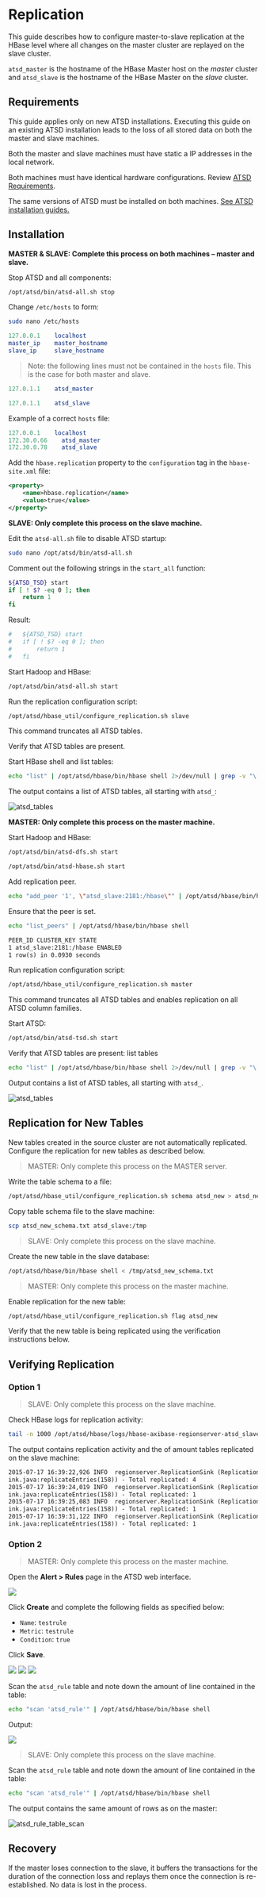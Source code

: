 # Replication

This guide describes how to configure master-to-slave replication at the HBase level where all changes on the master cluster are replayed on the slave cluster.

`atsd_master` is the hostname of the HBase Master host on the _master_ cluster and
`atsd_slave` is the hostname of the HBase Master on the _slave_ cluster.

## Requirements

This guide applies only on new ATSD installations.
Executing this guide on an existing ATSD installation leads to the
loss of all stored data on both the master and slave machines.

Both the master and slave machines must have static a IP addresses in the
local network.

Both machines must have identical hardware configurations. Review [ATSD
Requirements](../installation/requirements.md).

The same versions of ATSD must be installed on both machines. [See ATSD
installation
guides.](../installation/README.md "ATSD Install Guides")

## Installation

**MASTER & SLAVE: Complete this process on both machines
– master and slave.**

Stop ATSD and all components:

```sh
/opt/atsd/bin/atsd-all.sh stop
```

Change `/etc/hosts` to form:

```sh
sudo nano /etc/hosts
```

```elm
127.0.0.1    localhost
master_ip    master_hostname
slave_ip     slave_hostname
```

> Note: the following lines must not be contained in the `hosts` file.
This is the case for both master and slave.

```elm
127.0.1.1    atsd_master
```

```elm
127.0.1.1    atsd_slave
```

Example of a correct `hosts` file:

```elm
127.0.0.1    localhost
172.30.0.66    atsd_master
172.30.0.78    atsd_slave
```

Add the `hbase.replication` property to the `configuration` tag in the
`hbase-site.xml` file:

```xml
<property>
    <name>hbase.replication</name>
    <value>true</value>
</property>
```

**SLAVE: Only complete this process on the slave
machine.**

Edit the `atsd-all.sh` file to disable ATSD startup:

```sh
sudo nano /opt/atsd/bin/atsd-all.sh
```

Comment out the following strings in the `start_all` function:

```bash
${ATSD_TSD} start
if [ ! $? -eq 0 ]; then
    return 1
fi
```

Result:

```bash
#   ${ATSD_TSD} start
#   if [ ! $? -eq 0 ]; then
#       return 1
#   fi
```

Start Hadoop and HBase:

```sh
/opt/atsd/bin/atsd-all.sh start
```

Run the replication configuration script:

```sh
/opt/atsd/hbase_util/configure_replication.sh slave
```

This command truncates all ATSD tables.

Verify that ATSD tables are present.

Start HBase shell and list tables:

```sh
echo "list" | /opt/atsd/hbase/bin/hbase shell 2>/dev/null | grep -v "\["
```

The output contains a list of ATSD tables, all starting with `atsd_`:

![](./images/atsd_tables.png "atsd_tables")

**MASTER: Only complete this process on the
master machine.**

Start Hadoop and HBase:

```sh
/opt/atsd/bin/atsd-dfs.sh start
```

```sh
/opt/atsd/bin/atsd-hbase.sh start
```

Add replication peer.

```sh
echo "add_peer '1', \"atsd_slave:2181:/hbase\"" | /opt/atsd/hbase/bin/hbase shell
```

Ensure that the peer is set.

```sh
echo "list_peers" | /opt/atsd/hbase/bin/hbase shell
```

```txt
PEER_ID CLUSTER_KEY STATE
1 atsd_slave:2181:/hbase ENABLED
1 row(s) in 0.0930 seconds
```

Run replication configuration script:

```sh
/opt/atsd/hbase_util/configure_replication.sh master
```

This command truncates all ATSD tables and enables replication on all
ATSD column families.

Start ATSD:

```sh
/opt/atsd/bin/atsd-tsd.sh start
```

Verify that ATSD tables are present: list tables

```sh
echo "list" | /opt/atsd/hbase/bin/hbase shell 2>/dev/null | grep -v "\["
```

Output contains a list of ATSD tables, all starting with `atsd_`.

![](./images/atsd_tables.png "atsd_tables")

## Replication for New Tables

New tables created in the source cluster are not automatically replicated. Configure the replication for new tables as described below.

> MASTER: Only complete this process on the MASTER server.

Write the table schema to a file:

```sh
/opt/atsd/hbase_util/configure_replication.sh schema atsd_new > atsd_new_schema.txt
```

Copy table schema file to the slave machine:

```sh
scp atsd_new_schema.txt atsd_slave:/tmp
```

> SLAVE: Only complete this process on the slave machine.

Create the new table in the slave database:

```sh
/opt/atsd/hbase/bin/hbase shell < /tmp/atsd_new_schema.txt
```

> MASTER: Only complete this process on the master machine.

Enable replication for the new table:

```sh
/opt/atsd/hbase_util/configure_replication.sh flag atsd_new
```

Verify that the new table is being replicated using the verification
instructions below.

## Verifying Replication

### Option 1

> SLAVE: Only complete this process on the slave machine.

Check HBase logs for replication activity:

```sh
tail -n 1000 /opt/atsd/hbase/logs/hbase-axibase-regionserver-atsd_slave.log | grep replicated
```

The output contains replication activity and the of amount tables replicated on the slave machine:

```txt
2015-07-17 16:39:22,926 INFO  regionserver.ReplicationSink (ReplicationS
ink.java:replicateEntries(158)) - Total replicated: 4
2015-07-17 16:39:24,019 INFO  regionserver.ReplicationSink (ReplicationS
ink.java:replicateEntries(158)) - Total replicated: 1
2015-07-17 16:39:25,083 INFO  regionserver.ReplicationSink (ReplicationS
ink.java:replicateEntries(158)) - Total replicated: 1
2015-07-17 16:39:31,122 INFO  regionserver.ReplicationSink (ReplicationS
ink.java:replicateEntries(158)) - Total replicated: 1
```

### Option 2

> MASTER: Only complete this process on the master machine.

Open the **Alert > Rules** page in the ATSD web interface.

![](./images/replication_1.png)

Click **Create** and complete the following fields as specified below:

* `Name`: `testrule`
* `Metric`: `testrule`
* `Condition`: `true`

Click **Save**.

![](./images/replication_2.png)
![](./images/replication_3.png)
![](./images/replication_4.png)

Scan the `atsd_rule` table and note down the amount of line contained in the
table:

```sh
echo "scan 'atsd_rule'" | /opt/atsd/hbase/bin/hbase shell
```

Output:

![](./images/atsd_rule_table_scan1.png)

> SLAVE: Only complete this process on the slave machine.

Scan the `atsd_rule` table and note down the amount of line contained in the
table:

```sh
echo "scan 'atsd_rule'" | /opt/atsd/hbase/bin/hbase shell
```

The output contains the same amount of rows as on the master:

![](./images/atsd_rule_table_scan1.png "atsd_rule_table_scan")

## Recovery

If the master loses connection to the slave, it buffers the transactions for the duration of the connection loss and replays them once the connection is re-established. No data is lost in the process.